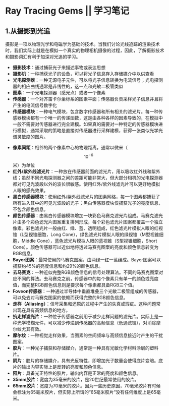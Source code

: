 # Ray Tracing Gems || 学习笔记

## 1.从摄影到光追

摄影是一项以物理光学和电磁学为基础的技术。当我们讨论光线追踪的渲染技术时，我们实际上就是在模拟一个真实的物理相机摄像的过程，因此，了解摄影技术和摄影词汇有利于加深对光追的学习。

* **摄影技术**：通过捕获光子来描述事物或表达思想
* **摄影机**：一种捕获光子的设备，可以将光子信息存入存储媒介中以供查看
* **光电探测器**：一种无源电子元件，可以将光子信息转换为电流信号；光电探测器的相应曲线通常是非线性的，这一点和光敏二极管类似
* **图素**：一个光电探测器（感光点）或者一个像素
* **传感器**：一个对齐笛卡尔坐标系的图素平面；传感器负责采样光子信息并且将产生的电流信号数字化
* **传感器模块**：一种电气模块，包含数字传感器和所有相关的滤光片。每一种传感器模块都有一个唯一的传递函数，这是由各种各样的因素导致的，在模拟中一般不需要对传感器进行完全建模。如果真的需要对一种特定的传感器模块进行模拟，通常采取的策略是直接对传感器进行采样建模，获得一张类似光学光谱灵敏度的图片。

- **像素间距**：相邻的两个像素中心的物理距离，通常以微米（$$10^{-6}$$米）为单位
- **红外/紫外线滤光片**：一种放在传感器前面的滤光片，用以吸收红外线和紫外线；虽然不同光电探测器之间的差距可能非常大，但大部分相机的光电探测器都对可见光波段以外的波长很敏感。使用红外/紫外线滤光片可以更好地模拟人眼的感光效果。
- **黑白传感器模块**：使用红外/紫外线滤光片的图素网格，每一个图素都捕获了所有进入其中的可见光波段的光子；黑白传感器模块仅捕获光子的亮度信息，不包含颜色信息。
- **颜色传感器**：由黑白传感器模块增加一块彩色马赛克滤光片组成。马赛克滤光片由多个彩色滤光片图案重复排列形成，每个彩色滤光片图案都覆盖一个独立像素。彩色滤光片一般由红、绿、蓝、透明组成，红色滤光片模拟人眼的红视锥（L型视锥细胞，Long Cone），绿色滤光片模拟人眼的绿视锥（M型视锥细胞，Middle Cone），蓝色滤光片模拟人眼的蓝视锥（S型视锥细胞，Short Cone）。颜色传感器可以近似地将透过马赛克图案的亮度和颜色信息转变为RGB信息。
- **Bayer图案**：最常使用的马赛克图案，由两绿一红一蓝组成。Bayer图案可以捕获约45%的亮度信息和约29%的颜色信息。
- **去马赛克**：一种近似完整RGB颜色信息的信号处理算法。不同的马赛克图案对应不同的算法。去马赛克之前，传感器中的每个像素只有单一的颜色或亮度值，而完整RGB颜色信息则是要求每个像素都具备RGB三个值。
- **Foveon传感器**：一种通过半导体中垂直堆叠三个光敏二极管组成的传感器，可以免去对马赛克图案的依赖而获得完整的RGB颜色信息。
- **走样（Aliasing）**：信号采集和还原的过程中产生的失真或瑕疵。这种问题常出现在具有高频信息的地方。
- **抗走样滤光片**：一种位于传感器之前用于减少走样问题的滤光片。实际上是一种光学模糊元件，可以减少传递到传感器的高频信息（低通滤镜），对消除摩尔纹尤其有效。
- **摩尔纹**：一种视觉走样效果，当图素的空间频率与高频信息接近时产生的干扰图案。
- **胶片**：一种光子捕获和存储媒介，通常是一种具有光敏化学材料涂层的塑料片。
- **阴片**：胶片的存储媒介，具有光反特性，即增加光子数量会使得底片变暗。底片的输出内容实际上是反转的亮度和颜色信息。
- **阳片**：具备光正特性的胶片，输出内容是正常的亮度和颜色信息。
- **35mm胶片**：宽度为35毫米的胶片，是20世纪最常使用的胶片。
- **65mm胶片**：宽度为70毫米的胶片。因为一些历史原因，70毫米胶片有时候会标注为65毫米胶片，但实际上所谓的“65毫米胶片”没有任何维度上是65毫米。

